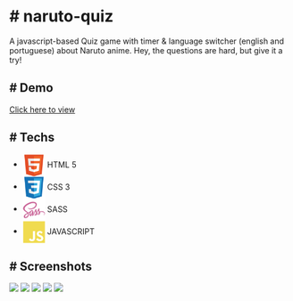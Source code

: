 <link rel="stylesheet" href="https://cdn.jsdelivr.net/gh/devicons/devicon@v2.13.0/devicon.min.css">

# # naruto-quiz
A javascript-based Quiz game with timer & language switcher (english and portuguese) about Naruto anime. Hey, the questions are hard, but give it a try!

## # Demo
<a href="https://narutoquiiz.netlify.app/">Click here to view</a>

## # Techs
- <img align="center" alt="Thauã-HTML" width="40" height="40" src="https://github.com/devicons/devicon/blob/master/icons/html5/html5-original.svg"> HTML 5
- <img align="center" alt="Thauã-CSS" height="40" width="40" src="https://raw.githubusercontent.com/devicons/devicon/master/icons/css3/css3-original.svg"> CSS 3
- <img align="center" alt="Thauã-Sass" height="40" width="40" src="https://github.com/devicons/devicon/blob/master/icons/sass/sass-original.svg"> SASS 
- <img align="center" alt="Thauã-Js" height="40" width="40" src="https://raw.githubusercontent.com/devicons/devicon/master/icons/javascript/javascript-plain.svg"> JAVASCRIPT

## # Screenshots
<img src="https://i.postimg.cc/mr61rVF0/print-1.png" width="400" target="_blank"> <img src="https://i.postimg.cc/gcgQ2ZM3/print-2.png" width="400" target="_blank">
<img src="https://i.postimg.cc/rpmXJNYy/print-3.png" width="400" target="_blank"> <img src="https://i.postimg.cc/qR4KSgy7/print-4.png" width="400" target="_blank">
<img src="https://i.postimg.cc/ZRSQQPwy/print-5.png" width="400" target="_blank">
